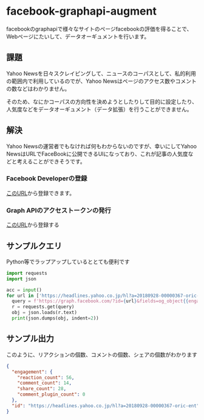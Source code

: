 # facebook-graphapi-augment
facebookのgraphapiで様々なサイトのページfacebookの評価を得ることで、Webページにたいして、データオーギュメントを行います。

## 課題
Yahoo Newsを日々スクレイピングして、ニュースのコーパスとして、私的利用の範囲内で利用しているのでが、Yahoo Newsはページのアクセス数やコメントの数などはわかりません。

そのため、なにかコーパスの方向性を決めようとしたりして目的に設定したり、人気度などをデータオーギュメント（データ拡張）を行うことができません。

## 解決
Yahoo Newsの運営者でもなければ何もわからないのですが、幸いにしてYahoo NewsはURLでFaceBookに公開できるUIになっており、これが記事の人気度などと考えることができそうです。

### Facebook Developerの登録
[このURL](https://developers.facebook.com/?locale=ja_JP)から登録できます。

### Graph APIのアクセストークンの発行
[このURL](https://developers.facebook.com/tools/explorer?method=GET&path=me%3Ffields%3Did%2Cname&version=v3.1)から登録する

## サンプルクエリ
Python等でラップアップしているととても便利です
```python
import requests
import json

acc = input()
for url in ['https://headlines.yahoo.co.jp/hl?a=20180928-00000367-oric-ent']:
  query = f'https://graph.facebook.com/?id={url}&fields=og_object{{engagement}},engagement&access_token={acc}'
  r = requests.get(query)
  obj = json.loads(r.text)
  print(json.dumps(obj, indent=2))
```

## サンプル出力
このように、リアクションの個数、コメントの個数、シェアの個数がわかります
```json
{
  "engagement": {
    "reaction_count": 56,
    "comment_count": 14,
    "share_count": 28,
    "comment_plugin_count": 0
  },
  "id": "https://headlines.yahoo.co.jp/hl?a=20180928-00000367-oric-ent"
}
```
